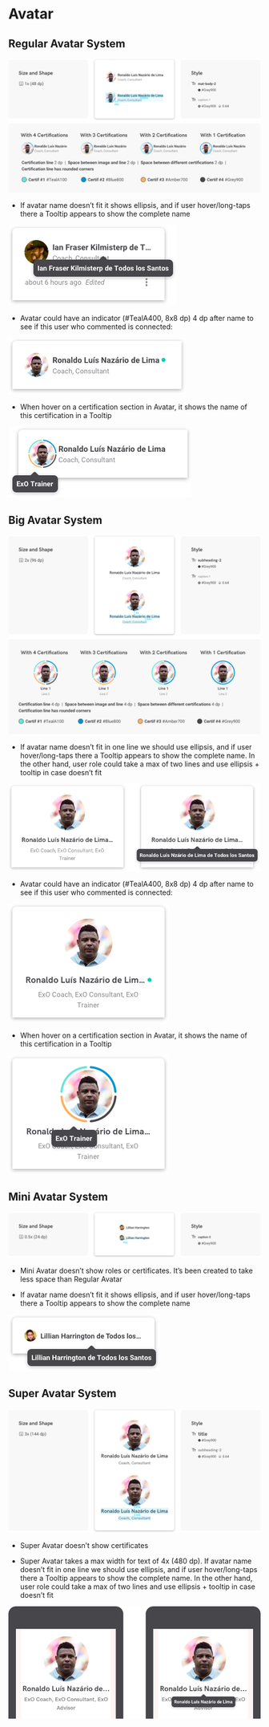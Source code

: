 # Avatar

## Regular Avatar System

![regular_avatar](https://github.com/joseserranoexo/exo-design-system/blob/master/projects/design-system-demo/src/assets/components/avatar/img/01.png)

- If avatar name doesn’t fit it shows ellipsis, and if user hover/long-taps there a Tooltip appears to show the complete name

![regular_avatar_tip1](https://github.com/joseserranoexo/exo-design-system/blob/master/projects/design-system-demo/src/assets/components/avatar/img/02.png)

- Avatar could have an indicator (#TealA400, 8x8 dp) 4 dp after name to see if this user who commented is connected:

![regular_avatar_tip2](https://github.com/joseserranoexo/exo-design-system/blob/master/projects/design-system-demo/src/assets/components/avatar/img/03.png)

- When hover on a certification section in Avatar, it shows  the name of this certification in a Tooltip

![regular_avatar_tip3](https://github.com/joseserranoexo/exo-design-system/blob/master/projects/design-system-demo/src/assets/components/avatar/img/04.png)


## Big Avatar System

![big_avatar](https://github.com/joseserranoexo/exo-design-system/blob/master/projects/design-system-demo/src/assets/components/avatar/img/05.png)

- If avatar name doesn’t fit in one line we should use ellipsis, and if user hover/long-taps there a Tooltip appears to show the complete name.
In the other hand, user role could take a max of two lines and use ellipsis + tooltip in case doesn’t fit

![big_avatar_tip1](https://github.com/joseserranoexo/exo-design-system/blob/master/projects/design-system-demo/src/assets/components/avatar/img/06.png)

- Avatar could have an indicator (#TealA400, 8x8 dp) 4 dp after name to see if this user who commented is connected:

![big_avatar_tip2](https://github.com/joseserranoexo/exo-design-system/blob/master/projects/design-system-demo/src/assets/components/avatar/img/07.png)

- When hover on a certification section in Avatar, it shows  the name of this certification in a Tooltip

![big_avatar_tip3](https://github.com/joseserranoexo/exo-design-system/blob/master/projects/design-system-demo/src/assets/components/avatar/img/08.png)


## Mini Avatar System

![mini_avatar](https://github.com/joseserranoexo/exo-design-system/blob/master/projects/design-system-demo/src/assets/components/avatar/img/09.png)

- Mini Avatar doesn’t show roles or certificates. It’s been created to take less space than Regular Avatar

- If avatar name doesn’t fit it shows ellipsis, and if user hover/long-taps there a Tooltip appears to show the complete name

![mini_avatar_tip1](https://github.com/joseserranoexo/exo-design-system/blob/master/projects/design-system-demo/src/assets/components/avatar/img/10.png)


## Super Avatar System

![super_avatar](https://github.com/joseserranoexo/exo-design-system/blob/master/projects/design-system-demo/src/assets/components/avatar/img/11.png)

- Super Avatar doesn’t show certificates

- Super Avatar takes a max width for text of 4x (480 dp). If avatar name doesn’t fit in one line we should use ellipsis, and if user hover/long-taps there a Tooltip appears to show the complete name.
In the other hand, user role could take a max of two lines and use ellipsis + tooltip in case doesn’t fit

![super_avatar_tip1](https://github.com/joseserranoexo/exo-design-system/blob/master/projects/design-system-demo/src/assets/components/avatar/img/12.png)
